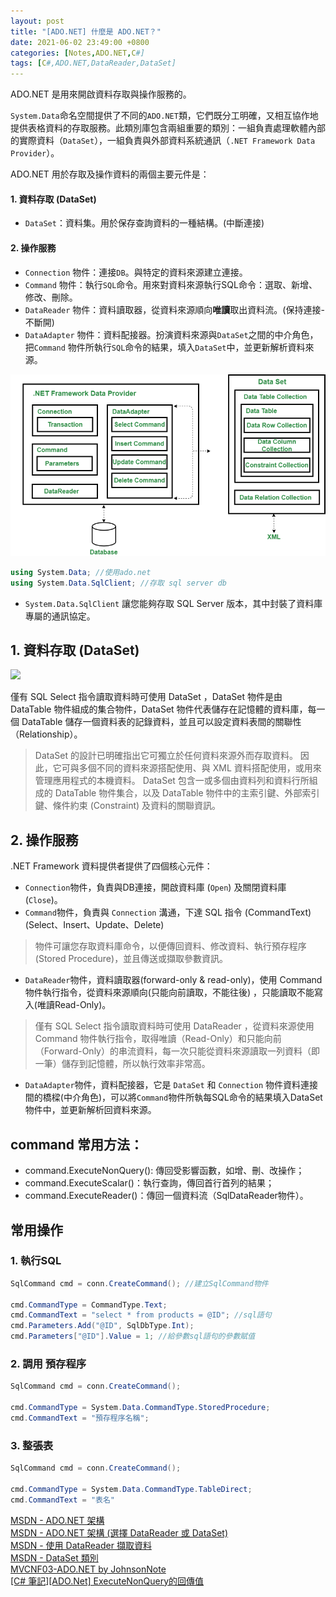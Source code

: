 ```yaml
---
layout: post
title: "[ADO.NET] 什麼是 ADO.NET？"
date: 2021-06-02 23:49:00 +0800
categories: [Notes,ADO.NET,C#]
tags: [C#,ADO.NET,DataReader,DataSet]
---
```



ADO.NET 是用來開啟資料存取與操作服務的。        

`System.Data`命名空間提供了不同的`ADO.NET`類，它們既分工明確，又相互協作地提供表格資料的存取服務。此類別庫包含兩組重要的類別：一組負責處理軟體內部的實際資料（`DataSet`），一組負責與外部資料系統通訊（`.NET Framework Data Provider`）。  


ADO.NET 用於存取及操作資料的兩個主要元件是：

#### 1. 資料存取 (DataSet)

- `DataSet`：資料集。用於保存查詢資料的一種結構。(中斷連接)

#### 2. 操作服務

- `Connection` 物件：連接`DB`。與特定的資料來源建立連接。   
- `Command` 物件：執行`SQL`命令。用來對資料來源執行SQL命令：選取、新增、修改、刪除。  
- `DataReader` 物件：資料讀取器，從資料來源順向**唯讀**取出資料流。(保持連接-不斷開)    
- `DataAdapter` 物件：資料配接器。扮演資料來源與`DataSet`之間的中介角色，把`Command` 物件所執行`SQL`命令的結果，填入`DataSet`中，並更新解析資料來源。   


![Architecture of ADO.NET](/assets/img/post/adonet.png)     

```c#
using System.Data; //使用ado.net
using System.Data.SqlClient; //存取 sql server db
```

- `System.Data.SqlClient` 讓您能夠存取 SQL Server 版本，其中封裝了資料庫專屬的通訊協定。 

## 1. 資料存取 (DataSet)

[![](https://learn.microsoft.com/zh-tw/dotnet/framework/data/adonet/media/ado-1-bpuedev11.png)](https://learn.microsoft.com/zh-tw/dotnet/framework/data/adonet/media/ado-1-bpuedev11.png)       

僅有 SQL Select 指令讀取資料時可使用 DataSet ，DataSet 物件是由 DataTable 物件組成的集合物件，DataSet 物件代表儲存在記憶體的資料庫，每一個 DataTable 儲存一個資料表的記錄資料，並且可以設定資料表間的關聯性（Relationship）。


> DataSet 的設計已明確指出它可獨立於任何資料來源外而存取資料。 因此，它可與多個不同的資料來源搭配使用、與 XML 資料搭配使用，或用來管理應用程式的本機資料。 DataSet 包含一或多個由資料列和資料行所組成的 DataTable 物件集合，以及 DataTable 物件中的主索引鍵、外部索引鍵、條件約束 (Constraint) 及資料的關聯資訊。


## 2. 操作服務

.NET Framework 資料提供者提供了四個核心元件：

- `Connection`物件，負責與DB連接，開啟資料庫 (`Open`) 及關閉資料庫 (`Close`)。     
- `Command`物件，負責與 `Connection` 溝通，下達 SQL 指令 (CommandText) (Select、Insert、Update、Delete)

> 物件可讓您存取資料庫命令，以便傳回資料、修改資料、執行預存程序 (Stored Procedure)，並且傳送或擷取參數資訊。   

- `DataReader`物件，資料讀取器(forward-only & read-only)，使用 Command 物件執行指令，從資料來源順向(只能向前讀取，不能往後) ，只能讀取不能寫入(唯讀Read-Only)。

> 僅有 SQL Select 指令讀取資料時可使用 DataReader ，從資料來源使用 Command 物件執行指令，取得唯讀（Read-Only）和只能向前（Forward-Only）的串流資料，每一次只能從資料來源讀取一列資料（即一筆）儲存到記憶體，所以執行效率非常高。

- `DataAdapter`物件，資料配接器，它是 `DataSet` 和 `Connection` 物件資料連接間的橋樑(中介角色)，可以將`Command`物件所執每SQL命令的結果填入DataSet 物件中，並更新解析回資料來源。


## command 常用方法：

- command.ExecuteNonQuery(): 傳回受影響函數，如增、刪、改操作；
- command.ExecuteScalar()：執行查詢，傳回首行首列的結果；
- command.ExecuteReader()：傳回一個資料流（SqlDataReader物件）。


## 常用操作

### 1. 執行SQL

```c#
SqlCommand cmd = conn.CreateCommand(); //建立SqlCommand物件

cmd.CommandType = CommandType.Text;
cmd.CommandText = "select * from products = @ID"; //sql語句
cmd.Parameters.Add("@ID", SqlDbType.Int);
cmd.Parameters["@ID"].Value = 1; //給參數sql語句的參數賦值
```

### 2. 調用 預存程序

```c#
SqlCommand cmd = conn.CreateCommand();

cmd.CommandType = System.Data.CommandType.StoredProcedure;
cmd.CommandText = "預存程序名稱";
```


### 3. 整張表

```c#
SqlCommand cmd = conn.CreateCommand();

cmd.CommandType = System.Data.CommandType.TableDirect;
cmd.CommandText = "表名"
```


[MSDN - ADO.NET 架構](https://learn.microsoft.com/zh-tw/dotnet/framework/data/adonet/ado-net-architecture)            
[MSDN - ADO.NET 架構 (選擇 DataReader 或 DataSet)](https://learn.microsoft.com/zh-tw/dotnet/framework/data/adonet/ado-net-architecture)     
[MSDN - 使用 DataReader 擷取資料](https://learn.microsoft.com/zh-tw/dotnet/framework/data/adonet/retrieving-data-using-a-datareader)        
[MSDN - DataSet 類別](https://learn.microsoft.com/zh-tw/dotnet/api/system.data.dataset?view=net-8.0)        
[MVCNF03-ADO.NET by JohnsonNote](https://hackmd.io/@johnsonnote/webdesign/https%3A%2F%2Fhackmd.io%2F%40johnsonnote%2Fadonet)     
[[C# 筆記][ADO.Net] ExecuteNonQuery的回傳值](https://riivalin.github.io/posts/2023/07/adonet-executenonquery/)
